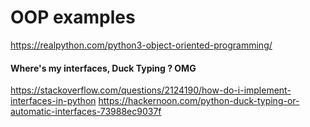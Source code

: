 # OOP examples

https://realpython.com/python3-object-oriented-programming/

#### Where's my interfaces, Duck Typing ? OMG

https://stackoverflow.com/questions/2124190/how-do-i-implement-interfaces-in-python
https://hackernoon.com/python-duck-typing-or-automatic-interfaces-73988ec9037f
